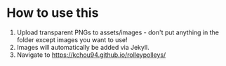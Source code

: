 # How to use this
1. Upload transparent PNGs to assets/images - don't put anything in the folder except images you want to use!
2. Images will automatically be added via Jekyll.
3. Navigate to https://kchou94.github.io/rolleypolleys/
